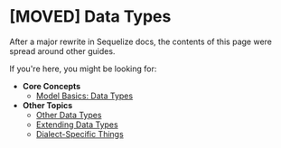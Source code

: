 # \[MOVED\] Data Types

After a major rewrite in Sequelize docs, the contents of this page were spread around other guides.

If you're here, you might be looking for:

* **Core Concepts**
  * [Model Basics: Data Types](model-basics.html#data-types)
* **Other Topics**
  * [Other Data Types](other-data-types.html)
  * [Extending Data Types](extending-data-types.html)
  * [Dialect-Specific Things](dialect-specific-things.html)